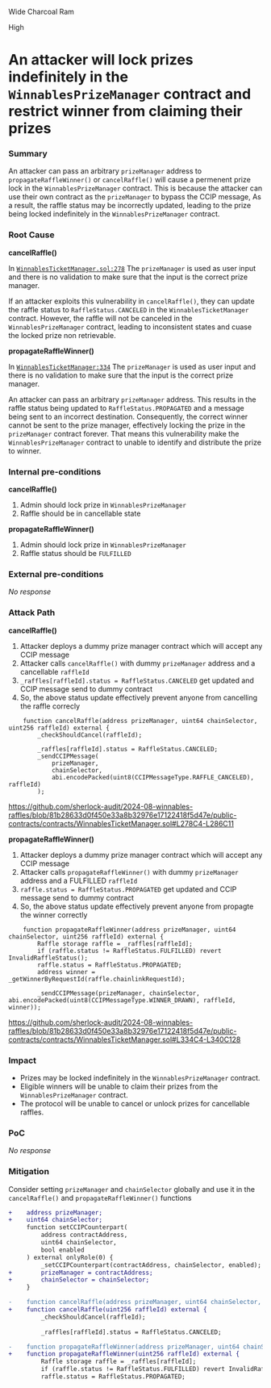 Wide Charcoal Ram

High

# An attacker will lock prizes indefinitely in the `WinnablesPrizeManager` contract and restrict winner from claiming their prizes

### Summary

An attacker can pass an arbitrary `prizeManager` address to `propagateRaffleWinner()` or `cancelRaffle()` will cause a permenent prize lock  in the `WinnablesPrizeManager` contract. This is because the attacker can use their own contract as the `prizeManager` to bypass the CCIP message, As a result, the raffle status may be incorrectly updated, leading to the prize being locked indefinitely in the  `WinnablesPrizeManager` contract.



### Root Cause

**cancelRaffle()**

In [`WinnablesTicketManager.sol:278`](https://github.com/sherlock-audit/2024-08-winnables-raffles/blob/81b28633d0f450e33a8b32976e17122418f5d47e/public-contracts/contracts/WinnablesTicketManager.sol#L278C35-L278C47) The `prizeManager` is used as user input and there is no validation to make sure that the input is the correct prize manager.

If an attacker exploits this vulnerability in `cancelRaffle()`, they can update the raffle status to `RaffleStatus.CANCELED` in the `WinnablesTicketManager` contract. However, the raffle will not be canceled in the `WinnablesPrizeManager` contract, leading to inconsistent states and cuase the locked prize non retrievable.

**propagateRaffleWinner()**

In [`WinnablesTicketManager:334`](https://github.com/sherlock-audit/2024-08-winnables-raffles/blob/81b28633d0f450e33a8b32976e17122418f5d47e/public-contracts/contracts/WinnablesTicketManager.sol#L334C44-L334C56) The `prizeManager` is used as user input and there is no validation to make sure that the input is the correct prize manager.

An attacker can pass an arbitrary `prizeManager` address. This results in the raffle status being updated to `RaffleStatus.PROPAGATED` and a message being sent to an incorrect destination. Consequently, the correct winner cannot be sent to the prize manager, effectively locking the prize in the `prizeManager` contract forever. That means this vulnerability make the `WinnablesPrizeManager` contract to unable to identify and distribute the prize to winner.

### Internal pre-conditions

**cancelRaffle()**
1. Admin should lock prize in `WinnablesPrizeManager` 
2. Raffle should be in cancellable state

**propagateRaffleWinner()**
1. Admin should lock prize in `WinnablesPrizeManager` 
2. Raffle status should be `FULFILLED`

### External pre-conditions

_No response_

### Attack Path

**cancelRaffle()**
1. Attacker deploys a dummy prize manager contract which will accept any CCIP message
2. Attacker calls `cancelRaffle()` with dummy `prizeManager` address and a cancellable `raffleId`
3. `_raffles[raffleId].status = RaffleStatus.CANCELED` get updated and CCIP message send to dummy contract
4. So, the above status update effectively prevent anyone from cancelling the raffle correcly

```solidity
    function cancelRaffle(address prizeManager, uint64 chainSelector, uint256 raffleId) external {
        _checkShouldCancel(raffleId);

        _raffles[raffleId].status = RaffleStatus.CANCELED;
        _sendCCIPMessage(
            prizeManager,
            chainSelector,
            abi.encodePacked(uint8(CCIPMessageType.RAFFLE_CANCELED), raffleId)
        );
```
https://github.com/sherlock-audit/2024-08-winnables-raffles/blob/81b28633d0f450e33a8b32976e17122418f5d47e/public-contracts/contracts/WinnablesTicketManager.sol#L278C4-L286C11

**propagateRaffleWinner()**
1. Attacker deploys a dummy prize manager contract which will accept any CCIP message
2. Attacker calls `propagateRaffleWinner()` with dummy `prizeManager` address and a FULFILLED `raffleId`
3. `raffle.status = RaffleStatus.PROPAGATED` get updated and  CCIP message send to dummy contract
5. So, the above status update effectively prevent anyone from propagte the winner correctly 

```solidity
    function propagateRaffleWinner(address prizeManager, uint64 chainSelector, uint256 raffleId) external {
        Raffle storage raffle = _raffles[raffleId];
        if (raffle.status != RaffleStatus.FULFILLED) revert InvalidRaffleStatus();
        raffle.status = RaffleStatus.PROPAGATED;
        address winner = _getWinnerByRequestId(raffle.chainlinkRequestId);

        _sendCCIPMessage(prizeManager, chainSelector, abi.encodePacked(uint8(CCIPMessageType.WINNER_DRAWN), raffleId, winner));
```
https://github.com/sherlock-audit/2024-08-winnables-raffles/blob/81b28633d0f450e33a8b32976e17122418f5d47e/public-contracts/contracts/WinnablesTicketManager.sol#L334C4-L340C128

### Impact

- Prizes may be locked indefinitely in the `WinnablesPrizeManager` contract.
- Eligible winners will be unable to claim their prizes from the `WinnablesPrizeManager` contract.
- The protocol will be unable to cancel or unlock prizes for cancellable raffles.


### PoC

_No response_

### Mitigation

Consider setting `prizeManager` and `chainSelector` globally and use it in the `cancelRaffle()` and `propagateRaffleWinner()` functions

```diff
+    address prizeManager;
+    uint64 chainSelector;
     function setCCIPCounterpart(
         address contractAddress,
         uint64 chainSelector,
         bool enabled
     ) external onlyRole(0) {
         _setCCIPCounterpart(contractAddress, chainSelector, enabled);
+        prizeManager = contractAddress;
+        chainSelector = chainSelector;
     }
```

```diff
-    function cancelRaffle(address prizeManager, uint64 chainSelector, uint256 raffleId) external {
+    function cancelRaffle(uint256 raffleId) external {
         _checkShouldCancel(raffleId);
 
         _raffles[raffleId].status = RaffleStatus.CANCELED;
```

```diff
-    function propagateRaffleWinner(address prizeManager, uint64 chainSelector, uint256 raffleId) external {
+    function propagateRaffleWinner(uint256 raffleId) external {
         Raffle storage raffle = _raffles[raffleId];
         if (raffle.status != RaffleStatus.FULFILLED) revert InvalidRaffleStatus();
         raffle.status = RaffleStatus.PROPAGATED;
```